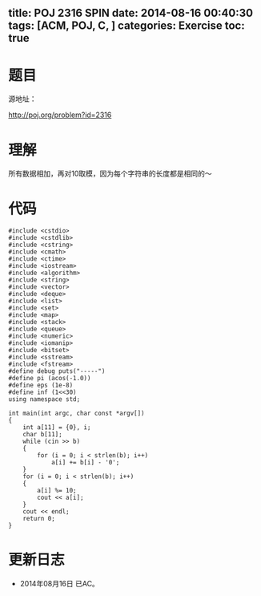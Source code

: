title: POJ 2316 SPIN
date: 2014-08-16 00:40:30
tags: [ACM, POJ, C, ]
categories: Exercise
toc: true
---
# 题目
源地址：

http://poj.org/problem?id=2316

# 理解
所有数据相加，再对10取模，因为每个字符串的长度都是相同的～

<!-- more -->

# 代码
```
#include <cstdio>
#include <cstdlib>
#include <cstring>
#include <cmath>
#include <ctime>
#include <iostream>
#include <algorithm>
#include <string>
#include <vector>
#include <deque>
#include <list>
#include <set>
#include <map>
#include <stack>
#include <queue>
#include <numeric>
#include <iomanip>
#include <bitset>
#include <sstream>
#include <fstream>
#define debug puts("-----")
#define pi (acos(-1.0))
#define eps (1e-8)
#define inf (1<<30)
using namespace std;

int main(int argc, char const *argv[])
{
    int a[11] = {0}, i;
    char b[11];
    while (cin >> b)
    {
        for (i = 0; i < strlen(b); i++)
            a[i] += b[i] - '0';
    }
    for (i = 0; i < strlen(b); i++)
    {
        a[i] %= 10;
        cout << a[i];
    }
    cout << endl;
    return 0;
}
```

# 更新日志
- 2014年08月16日 已AC。